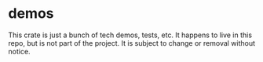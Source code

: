 # demos

This crate is just a bunch of tech demos, tests, etc. It happens to live
in this repo, but is not part of the project. It is subject to change or
removal without notice.
